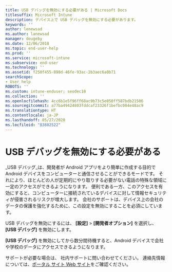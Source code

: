 ```yaml
---
title: USB デバッグを無効にする必要がある | Microsoft Docs
titlesuffix: Microsoft Intune
description: デバイス上で USB デバッグを無効にする必要があります。
keywords: ''
author: lenewsad
ms.author: lanewsad
manager: dougeby
ms.date: 12/06/2018
ms.topic: end-user-help
ms.prod: ''
ms.service: microsoft-intune
ms.subservice: end-user
ms.technology: ''
ms.assetid: f250f455-898d-46fe-93ac-2b3aec6a0b71
searchScope:
- User help
ROBOTS: ''
ms.custom: intune-enduser; seodec18
ms.collection: ''
ms.openlocfilehash: 4cc6b1e5f96ff68ac9b73c5e050ff587bdb21506
ms.sourcegitcommit: a77ba49424803fddcaf23326f1befbc004e48ac9
ms.translationtype: HT
ms.contentlocale: ja-JP
ms.lasthandoff: 05/27/2020
ms.locfileid: "83882522"
---
```

# <a name="you-need-to-turn-off-usb-debugging"></a>USB デバッグを無効にする必要がある

_USB デバッグ_は、開発者が Android アプリをより簡単に作成する目的で Android デバイスをコンピューターと通信させることができるモードです。 それにより、ほとんどの人が定期的にやり取りする必要がない電話の特殊な領域に一定のアクセスができるようになります。 便利である一方、このアクセスを有効にすると、コンピューターに接続されているデバイスに対して情報セキュリティが侵害されるリスクが増大します。 会社のサポートは、デバイス上の会社のデータの保護を強化するために、この設定を無効にすることを必須にしています。

USB デバッグを無効にするには、 **[設定]**  >  **[開発者オプション]** を選択し、 **[USB デバッグ]** を無効にします。

**[USB デバッグ]** を無効にしてから数分間待機すると、Android デバイスで会社や学校のデータにアクセスできるようになります。

サポートが必要な場合は、 社内サポートに問い合わせてください。 連絡先情報については、[ポータル サイト Web サイト](https://go.microsoft.com/fwlink/?linkid=2010980)をご確認ください。
